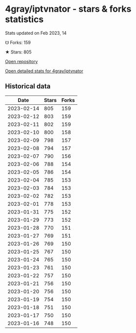 # 4gray/iptvnator - stars & forks statistics

Stats updated on Feb 2023, 14

☋ Forks: 159

★ Stars: 805

[Open repository](https://github.com/4gray/iptvnator)

[Open detailed stats for 4gray/iptvnator](https://reviewgithub.com/rep/4gray/iptvnator)

## Historical data
| Date | Stars | Forks |
|------|-------|-------|
| 2023-02-14 | 805 | 159 | 
| 2023-02-12 | 803 | 159 | 
| 2023-02-11 | 802 | 159 | 
| 2023-02-10 | 800 | 158 | 
| 2023-02-09 | 798 | 157 | 
| 2023-02-08 | 794 | 157 | 
| 2023-02-07 | 790 | 156 | 
| 2023-02-06 | 788 | 154 | 
| 2023-02-05 | 786 | 154 | 
| 2023-02-04 | 785 | 153 | 
| 2023-02-03 | 784 | 153 | 
| 2023-02-02 | 782 | 153 | 
| 2023-02-01 | 778 | 153 | 
| 2023-01-31 | 775 | 152 | 
| 2023-01-29 | 773 | 152 | 
| 2023-01-28 | 770 | 151 | 
| 2023-01-27 | 769 | 151 | 
| 2023-01-26 | 769 | 150 | 
| 2023-01-25 | 767 | 150 | 
| 2023-01-24 | 765 | 150 | 
| 2023-01-23 | 761 | 150 | 
| 2023-01-22 | 757 | 150 | 
| 2023-01-21 | 756 | 150 | 
| 2023-01-20 | 756 | 150 | 
| 2023-01-19 | 754 | 150 | 
| 2023-01-18 | 751 | 150 | 
| 2023-01-17 | 750 | 150 | 
| 2023-01-16 | 748 | 150 | 

